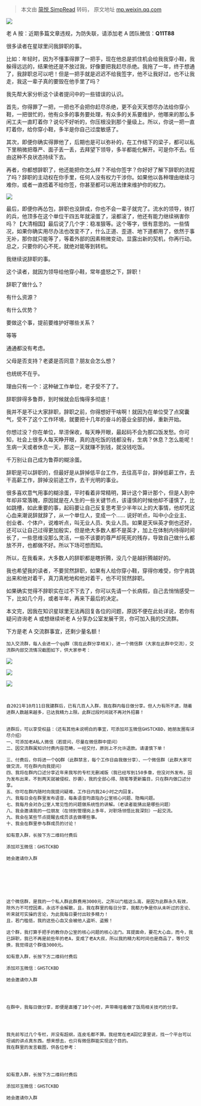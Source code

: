> 本文由 [简悦 SimpRead](http://ksria.com/simpread/) 转码， 原文地址 [mp.weixin.qq.com](https://mp.weixin.qq.com/s/leLiTwTLfidSNp2A8KVg9g)

![](https://mmbiz.qpic.cn/mmbiz_jpg/iczFAnbnPrw0nIlbEs28XHibFCFgibRMzt71wM3Y6MF7N69eiaPv5st8xwNreruNF3gIibkDBTZiaicYFTP9eTuwJDvkg/640?wx_fmt=jpeg)

老 A 按：近期多篇文章违规，为防失联，请添加老 A 团队微信：**Q11T88**

很多读者在星球里问我辞职的事。

比如：年轻时，因为不懂事得罪了一把手，现在他总是抓住机会给我我穿小鞋，我躲得远远的，结果他还是不放过我，好像要把我赶尽杀绝。我拖了一年，终于想通了，我辞职总可以吧！但是一把手就是迟迟不给我签字，他不让我好过，也不让我走，我这一辈子真的要毁在他手里了吗？

我先帮大家分析这个读者提问中的一些错误的认识。

首先，你得罪了一把，一把也不会把你赶尽杀绝，更不会天天想尽办法给你穿小鞋，一把很忙的，他有众多的事务要处理，有众多的关系要维护，他哪来的那么多闲工夫一直盯着你？说句不好听的，你压根没到那个量级上。所以，你说一把一直盯着你，给你穿小鞋，多半是你自己过度敏感了。

其次，即便你确实得罪他了，后期也是可以弥补的，在工作结下的梁子，都可以私下里稍微把尊严、面子丢一丢，去拜望下领导，多半都能化解开。可是你不去。任由这种不良状态持续下去。

再者，你都想辞职了，他还能把你怎么样？不给你签字？你好好了解下辞职的流程了吗？辞职的主动权在你手里，任何人没有权力干涉你。如果他以各种理由继续刁难你，或者一直捂着不给你签，你甚至都可以用法律来维护你的权力。

![](https://mmbiz.qpic.cn/mmbiz_jpg/iczFAnbnPrw35LH71jqwmL8yRGbI4Tm3zceo7R1ttINHRHVw4r4O1bfjjVGy1VIqicso3WDbWRUbJvWyN3XyF5rA/640?wx_fmt=jpeg)

最后，即便你再怂包，辞职也没辞成，你也不会一辈子就完了。流水的领导，铁打的兵，他顶多在这个单位干四五年就滚蛋了，滚都滚了，他还有能力继续祸害你吗？【大清相国】最后说了几个字：稳准狠等。这个等字，很有意思的。一些情况，如果你确实用尽办法也改变不了，什么正道、歪道、地下道都用了，依然于事无补，那你就只能等了，等着外部的因素稍微变动，显露出新的契机，你再行动。总之，只要你的心不死，就绝对能等到转机。

我继续说辞职的事。

这个读者，就因为领导给他穿小鞋，常年盛怒之下，辞职！

辞职了做什么？

有什么资源？

有什么优势？

要做这个事，提前要维护好哪些关系？

等等

通通都没有考虑。

父母是否支持？老婆是否同意？朋友会怎么想？

也统统不在乎。

理由只有一个：这种破工作单位，老子受不了了。

辞职辞得多鲁莽，到时候就会后悔得多彻底！

我并不是不让大家辞职，辞职之前，你得想好干啥啊！就因为在单位受了点窝囊气，受不了这个工作环境，就要把十几年的奋斗的基业全部扔掉，重新开始。

你想过没？你在单位，旱涝保收，每天睁开眼，最起码不会为那口饭发愁。你可知，社会上很多人每天睁开眼，真的连吃饭的钱都没有，生病？休息？怎么能呢！生病一天或者休息一天，那这一天就赚不到钱，就没钱吃饭。

千万别让自己成为鲁莽的糊涂蛋。

辞职是可以辞职的，但最好是从辞掉低平台工作，去往高平台，辞掉低薪工作，去干高薪工作，辞掉没前途工作，去干光明的事业。

很多喜欢意气用事的糊涂蛋，平时看着非常精明，算计这个算计那个，但是人到中年却非常落魄，原因就是在人生的一些关键节点，该谨慎的时候他却不谨慎了，比如跳槽，如此重要的事，起码要让自己反复思考至少半年以上的大事情，他却凭这心血来潮说辞就辞了，从一个单位人，变成一个…… 说好听点，叫中小企业主、创业者、个体户，说难听点，叫无业人员、失业人员。如果是天纵英才倒也还好，还可以让自己过得更加殷实，但是绝大多数人都不是英才，加上在体制内待得时间长了，一些思维没那么灵活，一些不该要的尊严却死死的残存，导致自己做什么都放不开，也都做不好。所以下场可想而知。

所以，在我看来，大多数人的辞职都是瞎折腾，没几个是越折腾越好的。

我也希望我的读者，不要贸然辞职，如果有人给你穿小鞋，穿得你难受，你宁肯跳出来和他对着干，真刀真枪地和他对着干，也不可贸然辞职。

如果确实觉得不辞职实在过不下去了，你可以先请一个长病假，自己去悄悄感受一下，比如几个月，或者半年，再来下最后的决定。

本文完，因我在知识星球里无法再回复各位的问题，原因不便在此处详说，若你有疑问咨询老 A 或想继续听老 A 分享办公室发展干货，你可加入我的交流群。

下方是老 A 交流群事宜，还剩少量名额！

```
加入交流群，每人会进一个qq群（我在此群分享相关），进一个微信群（大家在此群中交流），交流群内部交流情况截图如下，供大家参考：

```

![](https://mmbiz.qpic.cn/mmbiz_jpg/a2EykECs8eiafrdeAHbKcib0F1hppic1AIrqcQjL2Wu9ymghI5fWIE72LpdhzajpVD5XgWDvMMMOyjibngGOOGFuzw/640?wx_fmt=jpeg)

![](https://mmbiz.qpic.cn/mmbiz_jpg/iczFAnbnPrw0CpTgf8I2icFn9JzFxYwjgL3VrvhzFbN9ia5XkE10L6c5tMRyL6ico4RfWQibxDibcK63xFD7VNqMjLDQ/640?wx_fmt=jpeg)  

![](https://mmbiz.qpic.cn/mmbiz_jpg/iczFAnbnPrw0CpTgf8I2icFn9JzFxYwjgLmRC7wS3MSYWVaRyqyy0Fwt3FztmDY5F2ggRHFfVmrEwuezoU4RbjsA/640?wx_fmt=jpeg)

```


自2021年10月11日我建群后，已有几百人入群，我在群内每日做分享。但人力有所不逮，随着进群人数越来越多，已达我精力上限。此群过段时间就不再对外招募！


进群后，可以享受权益：（还有其他未说明白的事宜，可添加邓玉微信GHSTCKBD，她朋友圈有详尽介绍）
一、可添加老A私人微信（若提问，尽量在微信群中提问）
二、因交流群属知识付费内容范畴，一经交付，原则上不允许退款。请谨慎下单！

三、付费后，你将进一个QQ群（此群禁言，每个工作日由我做分享）、一个微信群（此群大家可做交流，可在群内向我提问）
四、我将在群内口述分享近年来我写的专栏无删减版（我已经写到150多章，但没对外发布，因为发布出来，不到两天就被侵权、抄袭），我的全部心得、随笔等更新篇目，只在群内做口述分享。
五、你可在群内随时向我提问疑难，工作日内我24小时之内回复。
六、我每日会在群里发布语音，每条语音均直指办公室核心问题、隐晦问题。
七、我每月会对办公室人常见性的问题做系统性的讲解。（老读者能猜出是哪些问题）
八、我会邀请我的一位朋友（在领到管理岗上多年，对职场领悟比我深刻）一起交流。
九、我会在某些节点提醒去成员该去做哪些事。
十、我会在群里参与群成员的讨论！

如有意入群，长按下方二维码付费后

添加邓玉微信：GHSTCKBD

她会邀请你入群







这个微信群，是我的一个私人群此群费用3000元，之所以门槛这么高，是因为此群永久有效，除外力不可控因素，永远不会解散，且，我在群里的每日分享，我都力争是你从未听过的言论、听来就可实操的言论，为此我每日要付出较多精力！
且，若门槛低，我的这些心血又会被他人盗听、盗搬！

这个群，我打算手把手的教你办公室的核心问题的核心法门。耳提面命，要花大心血，而今，我已辞职，我已不再是前些年的老A，变成了老A大叔，所以我的精力和时间也是商品了，等价交换，我觉得这个群值3000元。

如有意入群，长按下方二维码付费后

添加邓玉微信：GHSTCKBD

她会邀请你入群




在群中，我每日做分享，即便是直播了10个小时，声带嘶哑着做了饭局相关技巧的分享。




我先前写过几个专栏，并没有超纲，连皮毛都不算。我经常在老A回忆录里说，找一个平台可以坦诚的讲点真东西。想来想去，也只有微信群能实现这个目的。
我在群里的发言截图，供各位参考：




如有意入群，长按下方二维码付费后

添加邓玉微信：GHSTCKBD

她会邀请你入群

```